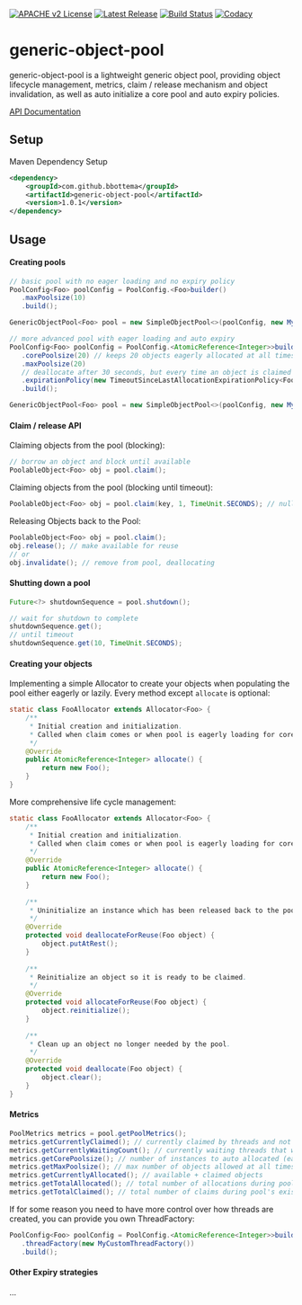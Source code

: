 [![APACHE v2 License](https://img.shields.io/badge/license-apachev2-blue.svg?style=flat)](LICENSE-2.0.txt) [![Latest Release](https://img.shields.io/maven-central/v/com.github.bbottema/generic-object-pool.svg?style=flat)](http://search.maven.org/#search%7Cgav%7C1%7Cg%3A%22com.github.bbottema%22%20AND%20a%3A%22generic-object-pool%22) [![Build Status](https://img.shields.io/circleci/build/github/bbottema/generic-object-pool.svg?style=flat)](https://circleci.com/gh/bbottema/generic-object-pool) [![Codacy](https://img.shields.io/codacy/grade/b1183f7def224cd7b505b42a9a1e2b65.svg?style=flat)](https://www.codacy.com/app/b-bottema/generic-object-pool)

# generic-object-pool

generic-object-pool is a lightweight generic object pool, providing object lifecycle management, metrics, claim / release mechanism and object invalidation, as well as auto initialize a core pool and 
auto expiry 
policies.

[API Documentation](https://www.javadoc.io/doc/com.github.bbottema/generic-object-pool/1.0.0)

## Setup

Maven Dependency Setup

```xml
<dependency>
	<groupId>com.github.bbottema</groupId>
	<artifactId>generic-object-pool</artifactId>
	<version>1.0.1</version>
</dependency>
```

## Usage

#### Creating pools

```java
// basic pool with no eager loading and no expiry policy
PoolConfig<Foo> poolConfig = PoolConfig.<Foo>builder()
   .maxPoolsize(10)
   .build();

GenericObjectPool<Foo> pool = new SimpleObjectPool<>(poolConfig, new MyFooAllocator());
```

```java
// more advanced pool with eager loading and auto expiry
PoolConfig<Foo> poolConfig = PoolConfig.<AtomicReference<Integer>>builder()
   .corePoolsize(20) // keeps 20 objects eagerly allocated at all times
   .maxPoolsize(20)
   // deallocate after 30 seconds, but every time an object is claimed the expiry timeout is reset
   .expirationPolicy(new TimeoutSinceLastAllocationExpirationPolicy<Foo>(30, TimeUnit.SECONDS))
   .build();

GenericObjectPool<Foo> pool = new SimpleObjectPool<>(poolConfig, new MyFooAllocator());
````

#### Claim / release API

Claiming objects from the pool (blocking):
```java
// borrow an object and block until available
PoolableObject<Foo> obj = pool.claim();
````

Claiming objects from the pool (blocking until timeout):
```java
PoolableObject<Foo> obj = pool.claim(key, 1, TimeUnit.SECONDS); // null if timed out
````

Releasing Objects back to the Pool:
```java
PoolableObject<Foo> obj = pool.claim();
obj.release(); // make available for reuse
// or
obj.invalidate(); // remove from pool, deallocating
````

#### Shutting down a pool

```java
Future<?> shutdownSequence = pool.shutdown();

// wait for shutdown to complete
shutdownSequence.get();
// until timeout
shutdownSequence.get(10, TimeUnit.SECONDS);
````

#### Creating your objects

Implementing a simple Allocator to create your objects when populating the pool either eagerly or lazily.
Every method except `allocate` is optional:
```java
static class FooAllocator extends Allocator<Foo> {
	/**
	 * Initial creation and initialization.
	 * Called when claim comes or when pool is eagerly loading for core size.
	 */
	@Override
	public AtomicReference<Integer> allocate() {
		return new Foo();
	}
}
```

More comprehensive life cycle management:
```java
static class FooAllocator extends Allocator<Foo> {
	/**
	 * Initial creation and initialization.
	 * Called when claim comes or when pool is eagerly loading for core size.
	 */
	@Override
	public AtomicReference<Integer> allocate() {
		return new Foo();
	}
	
	/**
	 * Uninitialize an instance which has been released back to the pool, until it is claimed again.
	 */
	@Override
	protected void deallocateForReuse(Foo object) {
		object.putAtRest();
	}
	
	/**
	 * Reinitialize an object so it is ready to be claimed.
	 */
	@Override
	protected void allocateForReuse(Foo object) {
		object.reinitialize();
	}
	
	/**
	 * Clean up an object no longer needed by the pool.
	 */
	@Override
	protected void deallocate(Foo object) {
		object.clear();
	}
}
```

#### Metrics

```java
PoolMetrics metrics = pool.getPoolMetrics();
metrics.getCurrentlyClaimed(); // currently claimed by threads and not released yet
metrics.getCurrentlyWaitingCount(); // currently waiting threads that want to claim
metrics.getCorePoolsize(); // number of instances to auto allocated (eager loading)
metrics.getMaxPoolsize(); // max number of objects allowed at all times
metrics.getCurrentlyAllocated(); // available + claimed objects
metrics.getTotalAllocated(); // total number of allocations during pool's existence
metrics.getTotalClaimed(); // total number of claims during pool's existence
```

If for some reason you need to have more control over how threads are created, you can provide you own ThreadFactory:
```java
PoolConfig<Foo> poolConfig = PoolConfig.<AtomicReference<Integer>>builder()
   .threadFactory(new MyCustomThreadFactory())
   .build();
```

#### Other Expiry strategies

...